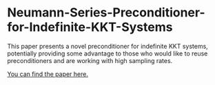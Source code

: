 # Neumann-Series-Preconditioner-for-Indefinite-KKT-Systems

This paper presents a novel preconditioner for indefinite KKT systems, potentially providing some advantage to those who would like to reuse preconditioners and are working with high sampling rates.

[You can find the paper here.](./Neumann_Series_Preconditioning.pdf)
